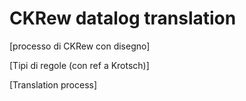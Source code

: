 CKRew datalog translation
===

[processo di CKRew con disegno]

[Tipi di regole (con ref a Krotsch)]

[Translation process]